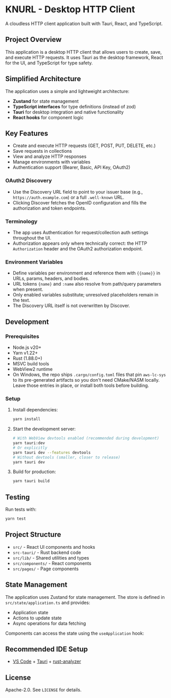 # KNURL - Desktop HTTP Client

A cloudless HTTP client application built with Tauri, React, and TypeScript.

## Project Overview

This application is a desktop HTTP client that allows users to create, save, and execute HTTP requests. It uses Tauri as
the desktop framework, React for the UI, and TypeScript for type safety.

## Simplified Architecture

The application uses a simple and lightweight architecture:

- **Zustand** for state management
- **TypeScript interfaces** for type definitions (instead of zod)
- **Tauri** for desktop integration and native functionality
- **React hooks** for component logic

## Key Features

- Create and execute HTTP requests (GET, POST, PUT, DELETE, etc.)
- Save requests in collections
- View and analyze HTTP responses
- Manage environments with variables
- Authentication support (Bearer, Basic, API Key, OAuth2)

### OAuth2 Discovery

- Use the Discovery URL field to point to your issuer base (e.g., `https://auth.example.com`) or a full `.well-known`
  URL.
- Clicking Discover fetches the OpenID configuration and fills the authorization and token endpoints.

### Terminology

- The app uses Authentication for request/collection auth settings throughout the UI.
- Authorization appears only where technically correct: the HTTP `Authorization` header and the OAuth2 authorization
  endpoint.

### Environment Variables

- Define variables per environment and reference them with `{{name}}` in URLs, params, headers, and bodies.
- URL tokens `{name}` and `:name` also resolve from path/query parameters when present.
- Only enabled variables substitute; unresolved placeholders remain in the text.
- The Discovery URL itself is not overwritten by Discover.

## Development

### Prerequisites

- Node.js v20+
- Yarn v1.22+
- Rust (1.88.0+)
- MSVC build tools
- WebView2 runtime
- On Windows, the repo ships `.cargo/config.toml` files that pin `aws-lc-sys` to its pre-generated artifacts so you
  don't need CMake/NASM locally. Leave those entries in place, or install both tools before building.

### Setup

1. Install dependencies:
   ```bash
   yarn install
   ```

2. Start the development server:
   ```bash
   # With WebView devtools enabled (recommended during development)
   yarn tauri:dev
   # Or explicitly
   yarn tauri dev --features devtools
   # Without devtools (smaller, closer to release)
   yarn tauri dev
   ```

3. Build for production:
   ```bash
   yarn tauri build
   ```

## Testing

Run tests with:

```bash
yarn test
```

## Project Structure

- `src/` - React UI components and hooks
- `src-tauri/` - Rust backend code
- `src/lib/` - Shared utilities and types
- `src/components/` - React components
- `src/pages/` - Page components

## State Management

The application uses Zustand for state management. The store is defined in `src/state/application.ts` and provides:

- Application state
- Actions to update state
- Async operations for data fetching

Components can access the state using the `useApplication` hook:

## Recommended IDE Setup

- [VS Code](https://code.visualstudio.com/) + [Tauri](https://marketplace.visualstudio.com/items?itemName=tauri-apps.tauri-vscode) + [rust-analyzer](https://marketplace.visualstudio.com/items?itemName=rust-lang.rust-analyzer)

## License

Apache-2.0. See `LICENSE` for details.
